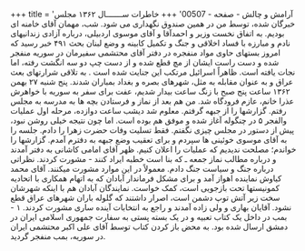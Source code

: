 +++
title = 'آرامش و چالش - صفحه - 00507'
+++
خاطرات ســـــــال ۱۳۶۲ مجلس خبرگان شده، توسط من در همین صندوق نگهداری می شود. شب، مهمان آقای خامنه ای بودیم. به اتفاق نخست وزیر و احمدآقا و آقای موسوی اردبیلی، درباره آزادی زندانیهای نادم و مبارزه با فساد اخلاقی و جنگ و تکمیل کابینه و وضع لبنان بحث ۴۹۱ خبر رسید که امروز بستهای حاوی مواد منفجره در دفتر آقای محتشمی سفیرمان در سوریه منفجر شده و دست راست ایشان از مچ قطع شده و از دست چپ دو سه انگشت رفته، اما نجات یافته است. ظاهراً اسرائیل مرتکب این جنایت شده است . به تلاقی شرارتهای بعث عراق و به عنوان مقابله به مثل، شهرهای بصره و بغداد بمباران شدند. پنج شنبه ۲۷ بهمن ۱۳۶۲ ساعت پنج صبح با زنگ ساعت بیدار شدیم، عفت برای سفر به سوریه با خواهرش عذرا خانم، عازم فرودگاه شد. من هم بعد از نماز و فرستادن بچه ها به مدرسه به مجلس رفتم. گزارشها را از جبهه گرفتم. معلوم شد دیشب ساعت دوازده، مرحله اول عملیات والفجر ۵ در چنگوله آغاز شده و موفق هم بوده است. اما چون نتیجه خیلی روشن نبود، پیش از دستور در مجلس چیزی نگفتم. فقط تسلیت وفات حضرت زهرا را دادم. جلسه را به آقای موسوی خوئینی ها سپردم و برای تعقیب وضع جبهه به دفترم آمدم. گزارشها را خواندم؛ مصلحت ندیدیم که عملیات را اعلان کنیم. ظهر آقای امامی کاشانی به دفتر آمدند و درباره مطالب نماز جمعه ـ که بنا است خطبه ایراد کنند - مشورت کردند. نظراتی درباره جنگ و سیاست جنگ دادم. معمولاً در این موارد مشورت میکنند. آقای محمد کیاوش نماینده اهواز آمد و برای مشکل فرماندار آبادان که به اتهام همکاری با اتحادیه کمونیستها تحت بازجویی است، کمک خواست. نمایندگان آبادان هم با اینکه شهرشان سخت زیر آتش توپ دشمن است، اصرار داشتند که گلوله باران شهرهای عراق قطع نشود. آقایان بهاری و ولی زاده آمدند و راجع به انتخابات آینده ساری مشورت کردند. ۱ - بمب در داخل یک کتاب تعبیه و در یک بسته پستی به سفارت جمهوری اسلامی ایران در دمشق ارسال شده بود. به محض باز کردن کتاب توسط آقای علی اکبر محتشمی ایران در سوریه، بمب منفجر گردید.